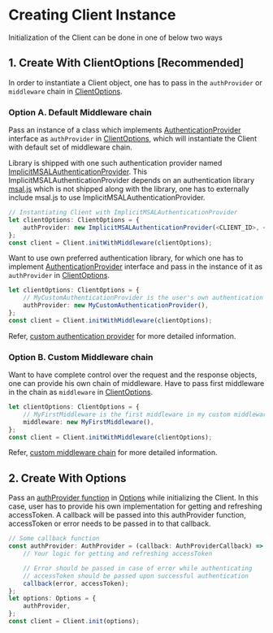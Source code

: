 # Creating Client Instance

Initialization of the Client can be done in one of below two ways

## 1. Create With ClientOptions [Recommended]

In order to instantiate a Client object, one has to pass in the `authProvider` or `middleware` chain in [ClientOptions](../src/IClientOptions.ts).

### Option A. Default Middleware chain

Pass an instance of a class which implements [AuthenticationProvider](../src/IAuthenticationProvider.ts) interface as `authProvider` in [ClientOptions](../src/IClientOptions.ts), which will instantiate the Client with default set of middleware chain.

Library is shipped with one such authentication provider named [ImplicitMSALAuthenticationProvider](../src/ImplicitMSALAuthenticationProvider.ts). This ImplicitMSALAuthenticationProvider depends on an authentication library [msal.js](https://github.com/AzureAD/microsoft-authentication-library-for-js) which is not shipped along with the library, one has to externally include msal.js to use ImplicitMSALAuthenticationProvider.

```typescript
// Instantiating Client with ImplicitMSALAuthenticationProvider
let clientOptions: ClientOptions = {
    authProvider: new ImplicitMSALAuthenticationProvider(<CLIENT_ID>, <SCOPES>, <OPTIONS>)
};
const client = Client.initWithMiddleware(clientOptions);
```

Want to use own preferred authentication library, for which one has to implement [AuthenticationProvider](../src/IAuthenticationProvider.ts) interface and pass in the instance of it as `authProvider` in [ClientOptions](../src/IClientOptions.ts).

```typescript
let clientOptions: ClientOptions = {
	// MyCustomAuthenticationProvider is the user's own authentication provider implementing AuthenticationProvider interface
	authProvider: new MyCustomAuthenticationProvider(),
};
const client = Client.initWithMiddleware(clientOptions);
```

Refer, [custom authentication provider](./CustomAuthenticationProvider.md) for more detailed information.

### Option B. Custom Middleware chain

Want to have complete control over the request and the response objects, one can provide his own chain of middleware. Have to pass first middleware in the chain as `middleware` in [ClientOptions](../src/IClientOptions.ts).

```typescript
let clientOptions: ClientOptions = {
	// MyFirstMiddleware is the first middleware in my custom middleware chain
	middleware: new MyFirstMiddleware(),
};
const client = Client.initWithMiddleware(clientOptions);
```

Refer, [custom middleware chain](./CustomMiddlewareChain.md) for more detailed information.

## 2. Create With Options

Pass an [authProvider function](../src/IAuthProvider.ts) in [Options](../src/IOptions.ts) while initializing the Client. In this case, user has to provide his own implementation for getting and refreshing accessToken. A callback will be passed into this authProvider function, accessToken or error needs to be passed in to that callback.

```typescript
// Some callback function
const authProvider: AuthProvider = (callback: AuthProviderCallback) => {
	// Your logic for getting and refreshing accessToken

	// Error should be passed in case of error while authenticating
	// accessToken should be passed upon successful authentication
	callback(error, accessToken);
};
let options: Options = {
	authProvider,
};
const client = Client.init(options);
```
